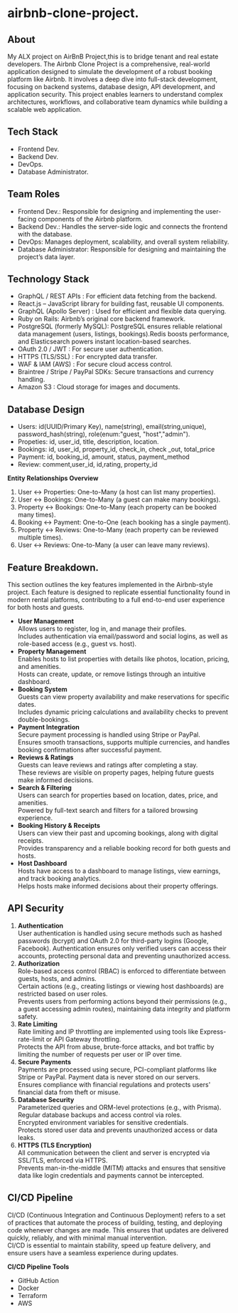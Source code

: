 # airbnb-clone-project.
## About
My ALX project on AirBnB Project,this is to bridge tenant and real estate developers.
The Airbnb Clone Project is a comprehensive, real-world application designed to simulate the development of a robust booking platform like Airbnb. It involves a deep dive into full-stack development, focusing on backend systems, database design, API development, and application security. This project enables learners to understand complex architectures, workflows, and collaborative team dynamics while building a scalable web application.
## Tech Stack
+ Frontend Dev.  
+ Backend Dev.  
+ DevOps.  
+ Database Administrator.  
## Team Roles
+ Frontend Dev.: Responsible for designing and implementing the user-facing components of the Airbnb platform.  
+ Backend Dev.: Handles the server-side logic and connects the frontend with the database.  
+ DevOps:  Manages deployment, scalability, and overall system reliability. 
+ Database Administrator: Responsible for designing and maintaining the project’s data layer.  
## Technology Stack  
+ GraphQL / REST APIs : For efficient data fetching from the backend.  
+ React.js – JavaScript library for building fast, reusable UI components.  
+ GraphQL (Apollo Server) : Used for efficient and flexible data querying.  
+ Ruby on Rails: Airbnb’s original core backend framework.  
+ PostgreSQL (formerly MySQL): PostgreSQL ensures reliable relational data management (users, listings, bookings).Redis boosts performance, and Elasticsearch powers instant location-based searches.  
+ OAuth 2.0 / JWT : For secure user authentication.  
+ HTTPS (TLS/SSL) : For encrypted data transfer.   
+ WAF & IAM (AWS) : For secure cloud access control.  
+ Braintree / Stripe / PayPal SDKs: Secure transactions and currency handling.  
+ Amazon S3 : Cloud storage for images and documents.  
## Database Design
+ Users: id(UUID/Primary Key), name(string), email(string,unique), password_hash(string), role(enum:"guest, "host","admin").
+ Propeties: id, user_id, title, description, location.
+ Bookings: id, user_id, property_id, check_in, check _out, total_price
+ Payment: id, booking_id, amount, status, payment_method
+ Review: comment,user_id, id,rating, property_id

__Entity Relationships Overview__  
1. User ↔️ Properties: One-to-Many (a host can list many properties).  
2. User ↔️ Bookings: One-to-Many (a guest can make many bookings).  
3. Property ↔️ Bookings: One-to-Many (each property can be booked many times).  
4. Booking ↔️ Payment: One-to-One (each booking has a single payment).  
5. Property ↔️ Reviews: One-to-Many (each property can be reviewed multiple times).  
6. User ↔️ Reviews: One-to-Many (a user can leave many reviews).
## Feature Breakdown.  
This section outlines the key features implemented in the Airbnb-style project. Each feature is designed to replicate essential functionality found in modern rental platforms, contributing to a full end-to-end user experience for both hosts and guests.  
+ __User Management__  
Allows users to register, log in, and manage their profiles.  
Includes authentication via email/password and social logins, as well as role-based access (e.g., guest vs. host).  
+ __Property Management__   
Enables hosts to list properties with details like photos, location, pricing, and amenities.  
Hosts can create, update, or remove listings through an intuitive dashboard.  
+ __Booking System__   
Guests can view property availability and make reservations for specific dates.  
Includes dynamic pricing calculations and availability checks to prevent double-bookings.  
+ __Payment Integration__  
Secure payment processing is handled using Stripe or PayPal.  
Ensures smooth transactions, supports multiple currencies, and handles booking confirmations after successful payment.  
+ __Reviews & Ratings__  
Guests can leave reviews and ratings after completing a stay.  
These reviews are visible on property pages, helping future guests make informed decisions.  
+ __Search & Filtering__  
Users can search for properties based on location, dates, price, and amenities.  
Powered by full-text search and filters for a tailored browsing experience.  
+ __Booking History & Receipts__  
Users can view their past and upcoming bookings, along with digital receipts.  
Provides transparency and a reliable booking record for both guests and hosts.  
+ __Host Dashboard__  
Hosts have access to a dashboard to manage listings, view earnings, and track booking analytics.  
Helps hosts make informed decisions about their property offerings.  
## API Security  
1. __Authentication__  
User authentication is handled using secure methods such as hashed passwords (bcrypt) and OAuth 2.0 for third-party logins (Google, Facebook).  Authentication ensures only verified users can access their accounts, protecting personal data and preventing unauthorized access.
2. __Authorization__  
Role-based access control (RBAC) is enforced to differentiate between guests, hosts, and admins.  
Certain actions (e.g., creating listings or viewing host dashboards) are restricted based on user roles.  
Prevents users from performing actions beyond their permissions (e.g., a guest accessing admin routes), maintaining data integrity and platform safety.
3. __Rate Limiting__  
Rate limiting and IP throttling are implemented using tools like Express-rate-limit or API Gateway throttling.  
Protects the API from abuse, brute-force attacks, and bot traffic by limiting the number of requests per user or IP over time.
4. __Secure Payments__  
Payments are processed using secure, PCI-compliant platforms like Stripe or PayPal. Payment data is never stored on our servers.  
Ensures compliance with financial regulations and protects users' financial data from theft or misuse.
5. __Database Security__  
Parameterized queries and ORM-level protections (e.g., with Prisma).  
Regular database backups and access control via roles.  
Encrypted environment variables for sensitive credentials.  
Protects stored user data and prevents unauthorized access or data leaks.
6. __HTTPS (TLS Encryption)__  
All communication between the client and server is encrypted via SSL/TLS, enforced via HTTPS.  
Prevents man-in-the-middle (MITM) attacks and ensures that sensitive data like login credentials and payments cannot be intercepted.
## CI/CD Pipeline  
CI/CD (Continuous Integration and Continuous Deployment) refers to a set of practices that automate the process of building, testing, and deploying code whenever changes are made. This ensures that updates are delivered quickly, reliably, and with minimal manual intervention.  
CI/CD is essential to maintain stability, speed up feature delivery, and ensure users have a seamless experience during updates.

__CI/CD Pipeline Tools__  
+ GitHub Action
+ Docker
+ Terraform
+ AWS


